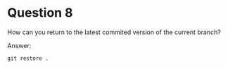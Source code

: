 # Question 8

How can you return to the latest commited version of the current branch?

Answer:

```
git restore .
```
